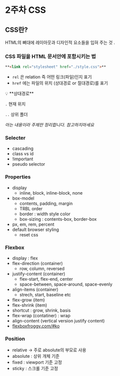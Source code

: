 # 2주차 CSS

## CSS란?

HTML의 뼈대에 레이아웃과 디자인적 요소들을 입혀 주는 것 .

### CSS 파일을 HTML 문서안에 포함시키는 법

```html
**<link rel="stylesheet" href="./style.css">**
```

- `rel` 은 relation 즉 어떤 링크(파일)인지 표기
- `href` 에는 파일의 위치 (상대경로 or 절대경로)를 표기

<aside>
💡 **상대경로**

`.` 현재 위치

`..` 상위 폴더

</aside>

*아는 내용이라 주제만 정리합니다. 참고하지마세요*

### Selecter

- cascading
- class vs id
- !important
- pseudo selector

### Properties

- display
    - inline, block, inline-block, none
- box-model
    - contents, padding, margin
    - TRBL order
    - border : width style color
    - box-sizing  : contents-box, border-box
- px, em, rem, percent
- default browser styling
    - reset css
    

### Flexbox

- display : flex
- flex-direction (container)
    - row, column, reversed
- justify-content (container)
    - flex-start, flex-end, center
    - space-between, space-around, space-evenly
- align-items (container)
    - strech, start, baseline etc
- flex-grow (item)
- flex-shrink (item)
- shortcut : grow, shrink, basis
- flex-wrap (contatiner) : wrap
- align-content (vertical version justify content)
- [flexboxfroggy.com/#ko](http://flexboxfroggy.com/#ko)

### Position

- relative → 주로 absolute의 부모로 사용
- absolute : 상위 개체 기준
- fixed : viewport 기준 고정
- sticky : 스크롤 기준 고정